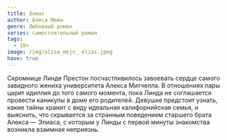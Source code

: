 ```yaml
---
title: Элиас
author: Алиса Мейн
genre: Любовный роман
series: самостоятельный роман
tags:
  - 18+
image: /img/alisa_mejn__elias.jpeg
have: true
---
```

Скромнице Линде Престон посчастливилось завоевать сердце самого завидного жениха университета Алекса Митчелла. В отношениях пары царит идиллия до того самого момента, пока Линда не соглашается провести каникулы в доме его родителей. Девушке предстоит узнать, какие тайны хранит с виду идеальная калифорнийская семья, и выяснить, что скрывается за странным поведением старшего брата Алекса — Элиаса, с которым у Линды с первой минуты знакомства возникла взаимная неприязнь.